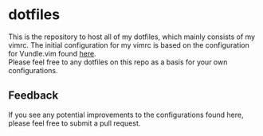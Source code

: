 # dotfiles
This is the repository to host all of my dotfiles, which mainly consists 
of my vimrc. The initial configuration for my vimrc is based on the
configuration for Vundle.vim found [here](https://github.com/VundleVim/Vundle.vim).  
Please feel free to any dotfiles on this repo as a basis for your own
configurations.

## Feedback
If you see any potential improvements to the configurations found here, please feel free
to submit a pull request.
